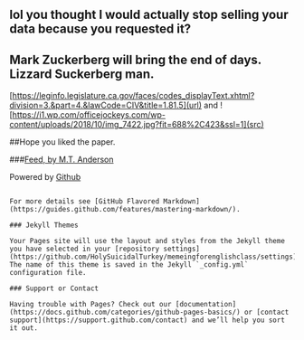 ## lol you thought I would actually stop selling your data because you requested it?


## Mark Zuckerberg will bring the end of days. Lizzard Suckerberg man.

[https://leginfo.legislature.ca.gov/faces/codes_displayText.xhtml?division=3.&part=4.&lawCode=CIV&title=1.81.5](url) and ![https://i1.wp.com/officejockeys.com/wp-content/uploads/2018/10/img_7422.jpg?fit=688%2C423&ssl=1](src)

##Hope you liked the paper.

###[Feed, by M.T. Anderson](https://www.amazon.com/Feed-M-T-Anderson/dp/0763662623)

Powered by [Github](https://github.com/)
```

For more details see [GitHub Flavored Markdown](https://guides.github.com/features/mastering-markdown/).

### Jekyll Themes

Your Pages site will use the layout and styles from the Jekyll theme you have selected in your [repository settings](https://github.com/HolySuicidalTurkey/memeingforenglishclass/settings). The name of this theme is saved in the Jekyll `_config.yml` configuration file.

### Support or Contact

Having trouble with Pages? Check out our [documentation](https://docs.github.com/categories/github-pages-basics/) or [contact support](https://support.github.com/contact) and we’ll help you sort it out.

